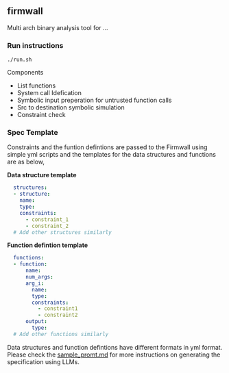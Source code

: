 firmwall
---

Multi arch binary analysis tool for ...


### Run instructions

```shell
./run.sh
```

Components

- List functions
- System call Idefication
- Symbolic input preperation for untrusted function calls
- Src to destination symbolic simulation
- Constraint check


### Spec Template

Constraints and the funtion defintions are passed to the Firmwall using simple yml scripts and the templates for the data structures and functions are as below,

__Data structure template__

```yml
  structures:
  -	structure:
    name: 
    type: 
    constraints: 
      - constraint_1
      - constraint_2
  # Add other structures similarly
```

__Function defintion template__

```yml
  functions:
  - function:
      name: 
      num_args: 
      arg_i: 
        name:
        type: 
        constraints:
          - constraint1
          - constraint2
      output:
        type:
  # Add other functions similarly
```

Data structures and function defintions have different formats in yml format. Please check the [sample_promt.md](scripts/sample_prompt.md) for more instructions on generating the specification using LLMs.